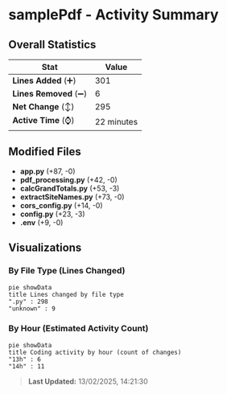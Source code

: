 # samplePdf - Activity Summary 

## Overall Statistics

| Stat                   | Value                                                             |
| ---------------------- | ----------------------------------------------------------------- |
| **Lines Added** (➕)   | 301                                          |
| **Lines Removed** (➖) | 6                                        |
| **Net Change** (↕)    | 295                |
| **Active Time** (⌚)   | 22 minutes |


## Modified Files
- **app.py** (+87, -0)
- **pdf_processing.py** (+42, -0)
- **calcGrandTotals.py** (+53, -3)
- **extractSiteNames.py** (+73, -0)
- **cors_config.py** (+14, -0)
- **config.py** (+23, -3)
- **.env** (+9, -0)

## Visualizations

### By File Type (Lines Changed)

```mermaid
pie showData
title Lines changed by file type
".py" : 298
"unknown" : 9
```

### By Hour (Estimated Activity Count)

```mermaid
pie showData
title Coding activity by hour (count of changes)
"13h" : 6
"14h" : 11
```


> **Last Updated:** 13/02/2025, 14:21:30